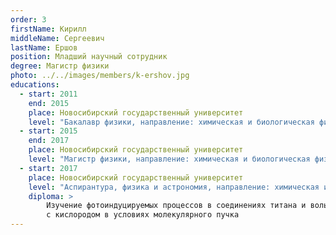 ```yaml
---
order: 3
firstName: Кирилл
middleName: Сергеевич
lastName: Ершов
position: Младший научный сотрудник
degree: Магистр физики
photo: ../../images/members/k-ershov.jpg
educations:
  - start: 2011
    end: 2015
    place: Новосибирский государственный университет
    level: "Бакалавр физики, направление: химическая и биологическая физика"
  - start: 2015
    end: 2017
    place: Новосибирский государственный университет
    level: "Магистр физики, направление: химическая и биологическая физика"
  - start: 2017
    place: Новосибирский государственный университет
    level: "Аспирантура, физика и астрономия, направление: химическая и биологическая физика"
    diploma: >
        Изучение фотоиндуцируемых процессов в соединениях титана и вольфрама и их Ван дер Ваальсовых комплексах 
        с кислородом в условиях молекулярного пучка
---
```


